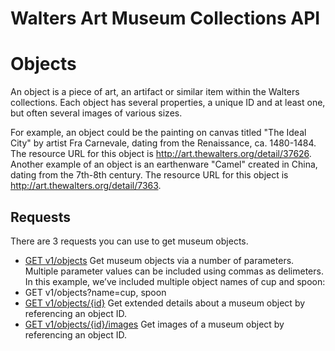 Walters Art Museum Collections API
================================================================================


# Objects
An object is a piece of art, an artifact or similar item within the Walters collections. 
Each object has several properties, a unique ID and at least one, but often several images of various sizes. 

For example, an object could be the painting on canvas titled "The Ideal City" by artist Fra Carnevale, dating from the Renaissance, ca. 1480-1484. The resource URL for this object is http://art.thewalters.org/detail/37626. Another example of an object is an earthenware "Camel" created in China, dating from the 7th-8th century. The resource URL for this object is http://art.thewalters.org/detail/7363.


## Requests
There are 3 requests you can use to get museum objects.

- [GET v1/objects](objects-get.md) Get museum objects via a number of parameters. Multiple parameter values can be included using commas as delimeters. In this example, we’ve included multiple object names of cup and spoon: 
- GET v1/objects?name=cup, spoon
- [GET v1/objects/{id}](objects-id.md) Get extended details about a museum object by referencing an object ID.
- [GET v1/objects/{id}/images](object-image-id.md) Get images of a museum object by referencing an object ID.
